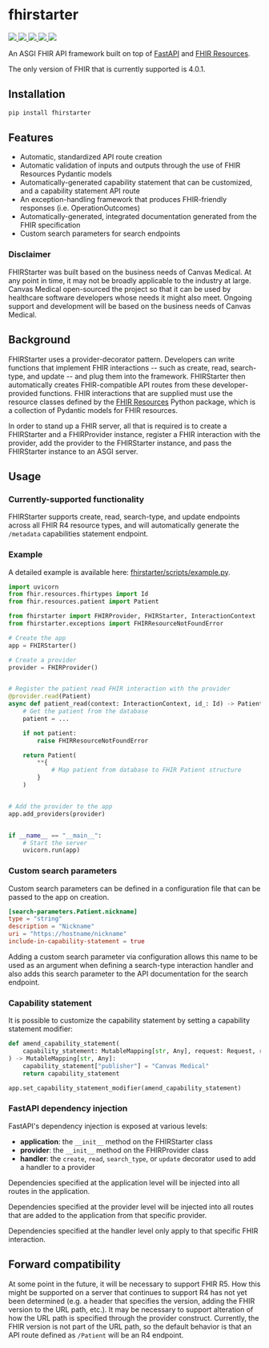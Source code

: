 # fhirstarter

<p>
  <a href="https://github.com/canvas-medical/fhirstarter/actions/workflows/test.yml">
    <img src="https://github.com/canvas-medical/fhirstarter/actions/workflows/test.yml/badge.svg">
  </a>
  <a href="https://pypi.org/project/fhirstarter/">
    <img src="https://img.shields.io/pypi/v/fhirstarter">
  </a>
  <a href="https://pypi.org/project/fhirstarter/">
    <img src="https://img.shields.io/pypi/pyversions/fhirstarter">
  </a>
  <a href="https://pypi.org/project/fhirstarter/">
    <img src="https://img.shields.io/pypi/l/fhirstarter">
  </a>
  <a href="https://github.com/psf/black">
    <img src="https://img.shields.io/badge/code%20style-black-000000">
  </a>
</p>

An ASGI FHIR API framework built on top of [FastAPI](https://fastapi.tiangolo.com) and
[FHIR Resources](https://pypi.org/project/fhir.resources/).

The only version of FHIR that is currently supported is 4.0.1.

## Installation

```bash
pip install fhirstarter
```

## Features

* Automatic, standardized API route creation
* Automatic validation of inputs and outputs through the use of FHIR Resources Pydantic models
* Automatically-generated capability statement that can be customized, and a capability statement
  API route
* An exception-handling framework that produces FHIR-friendly responses (i.e. OperationOutcomes)
* Automatically-generated, integrated documentation generated from the FHIR specification
* Custom search parameters for search endpoints

### Disclaimer

FHIRStarter was built based on the business needs of Canvas Medical. At any point in time, it may
not be broadly applicable to the industry at large. Canvas Medical open-sourced the project so that
it can be used by healthcare software developers whose needs it might also meet. Ongoing support and
development will be based on the business needs of Canvas Medical.

## Background

FHIRStarter uses a provider-decorator pattern. Developers can write functions that implement FHIR
interactions -- such as create, read, search-type, and update -- and plug them into the framework.
FHIRStarter then automatically creates FHIR-compatible API routes from these developer-provided
functions. FHIR interactions that are supplied must use the resource classes defined by the
[FHIR Resources](https://pypi.org/project/fhir.resources/) Python package, which is a collection of
Pydantic models for FHIR resources.

In order to stand up a FHIR server, all that is required is to create a FHIRStarter and a
FHIRProvider instance, register a FHIR interaction with the provider, add the provider to the
FHIRStarter instance, and pass the FHIRStarter instance to an ASGI server.

## Usage

### Currently-supported functionality

FHIRStarter supports create, read, search-type, and update endpoints across all FHIR R4 resource
types, and will automatically generate the `/metadata` capabilities statement endpoint.

### Example

A detailed example is available here: 
[fhirstarter/scripts/example.py](fhirstarter/scripts/example.py).

```python
import uvicorn
from fhir.resources.fhirtypes import Id
from fhir.resources.patient import Patient

from fhirstarter import FHIRProvider, FHIRStarter, InteractionContext
from fhirstarter.exceptions import FHIRResourceNotFoundError

# Create the app
app = FHIRStarter()

# Create a provider
provider = FHIRProvider()


# Register the patient read FHIR interaction with the provider
@provider.read(Patient)
async def patient_read(context: InteractionContext, id_: Id) -> Patient:
    # Get the patient from the database
    patient = ...

    if not patient:
        raise FHIRResourceNotFoundError

    return Patient(
        **{
            # Map patient from database to FHIR Patient structure
        }
    )


# Add the provider to the app
app.add_providers(provider)


if __name__ == "__main__":
    # Start the server
    uvicorn.run(app)
```

### Custom search parameters

Custom search parameters can be defined in a configuration file that can be passed to the app on
creation.

```toml
[search-parameters.Patient.nickname]
type = "string"
description = "Nickname"
uri = "https://hostname/nickname"
include-in-capability-statement = true
```

Adding a custom search parameter via configuration allows this name to be used as an argument when
defining a search-type interaction handler and also adds this search parameter to the API
documentation for the search endpoint.

### Capability statement

It is possible to customize the capability statement by setting a capability statement modifier:

```python
def amend_capability_statement(
    capability_statement: MutableMapping[str, Any], request: Request, response: Response
) -> MutableMapping[str, Any]:
    capability_statement["publisher"] = "Canvas Medical"
    return capability_statement

app.set_capability_statement_modifier(amend_capability_statement)
```

### FastAPI dependency injection

FastAPI's dependency injection is exposed at various levels:

* **application**: the `__init__` method on the FHIRStarter class
* **provider**: the `__init__` method on the FHIRProvider class
* **handler**: the `create`, `read`, `search_type`, or `update` decorator used to add a handler to a provider

Dependencies specified at the application level will be injected into all routes in the application.

Dependencies specified at the provider level will be injected into all routes that are added to
the application from that specific provider.

Dependencies specified at the handler level only apply to that specific FHIR interaction.

## Forward compatibility

At some point in the future, it will be necessary to support FHIR R5. How this might be supported on
a server that continues to support R4 has not yet been determined (e.g. a header that specifies the
version, adding the FHIR version to the URL path, etc.). It may be necessary to support alteration
of how the URL path is specified through the provider construct. Currently, the FHIR version is not
part of the URL path, so the default behavior is that an API route defined as `/Patient` will be an
R4 endpoint.
